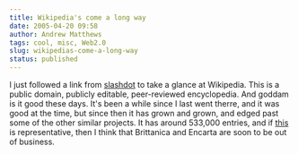 ```yaml
---
title: Wikipedia's come a long way
date: 2005-04-20 09:58
author: Andrew Matthews
tags: cool, misc, Web2.0
slug: wikipedias-come-a-long-way
status: published
---
```


I just followed a link from [slashdot](http://www.slashdot.org) to take a glance at Wikipedia. This is a public domain, publicly editable, peer-reviewed encyclopedia. And goddam is it good these days. It's been a while since I last went therre, and it was good at the time, but since then it has grown and grown, and edged past some of the other similar projects. It has around 533,000 entries, and if [this](http://en.wikipedia.org/wiki/Linguistics) is representative, then I think that Brittanica and Encarta are soon to be out of business.
